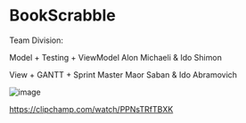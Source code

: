 ﻿# BookScrabble
 
 Team Division:
 
 Model + Testing + ViewModel
 Alon Michaeli & Ido Shimon
 
 View + GANTT + Sprint Master
 Maor Saban & Ido Abramovich
 
 ![image](https://github.com/Aleph-1/BookScrabble/assets/72668037/c8cf2b2d-d223-492f-8fcb-4c0ba19c6f4d)

 https://clipchamp.com/watch/PPNsTRfTBXK


